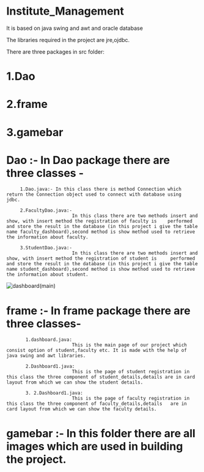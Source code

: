 # Institute_Management
It is based on java swing and awt and oracle database

The libraries required in the project are jre,ojdbc.

There are three packages in src folder:

# 1.Dao
# 2.frame
# 3.gamebar

# Dao :- In Dao package there are three classes -

         1.Dao.java:- In this class there is method Connection which return the Connection object used to connect with database using  jdbc.
         
         2.FacultyDao.java:-
                            In this class there are two methods insert and show, with insert method the registration of faculty is    performed and store the result in the database (in this project i give the table name faculty_dashboard),second method is show method used to retrieve the information about faculty.

         3.StudentDao.java:- 
                            In this class there are two methods insert and show, with insert method the registration of student is     performed and store the result in the database (in this project i give the table name student_dashboard),second method is show method used to retrieve the information about student.
                            
![dashboard(main)](https://user-images.githubusercontent.com/66818761/84486222-b6dc3200-acba-11ea-9589-0e78437c4d9f.png)
# frame :- In frame package there are three classes-

           1.dashboard.java: 
                            This is the main page of our project which consist option of student,faculty etc. It is made with the help of java swing and awt libraries.
           
           2.Dashboard1.java:
                            This is the page of student registration in this class the three component of student_details,details are in card layout from which we can show the student details.
           
           3. 2.Dashboard1.java: 
                            This is the page of faculty registration in this class the three component of faculty_details,details   are in card layout from which we can show the faculty details.
           
# gamebar :- In this folder there are all images which are used in building the project.        
           
           
           

           
           

